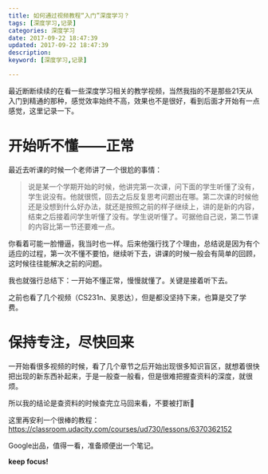 ```yaml
---
title: 如何通过视频教程“入门”深度学习？
tags: [深度学习,记录]
categories: 深度学习
date: 2017-09-22 18:47:39
updated: 2017-09-22 18:47:39
description:
keyword: [深度学习,记录]

---
```

最近断断续续的在看一些深度学习相关的教学视频，当然我指的不是那些21天从入门到精通的那种，感觉效率始终不高，效果也不是很好，看到后面才开始有一点感觉，这里记录一下。

# 开始听不懂——正常


最近去听课的时候一个老师讲了一个很尬的事情：

> 说是某一个学期开始的时候，他讲完第一次课，问下面的学生听懂了没有，学生说没有。他就很慌，回去之后反复思考问题出在哪。第二次课的时候他还是没想到什么好办法，就还是按照之前的样子继续上，讲的是新的内容，结束之后接着问学生听懂了没有。学生说听懂了。可据他自己说，第二节课的内容比第一节还要难一点。

你看着可能一脸懵逼，我当时也一样。后来他强行找了个理由，总结说是因为有个适应的过程，第一次不懂不要怕，继续听下去，讲课的时候一般会有简单的回顾，这时候往往能解决之前的问题。

我也就强行总结下：一开始不懂正常，慢慢就懂了。关键是接着听下去。

之前也看了几个视频（CS231n、吴恩达），但是都没坚持下来，也算是交了学费。

# 保持专注，尽快回来

一开始看很多视频的时候，看了几个章节之后开始出现很多知识盲区，就想着很快把出现的新东西补起来，于是一般查一般看，但是很难把握查资料的深度，就很烦。

所以我的结论是查资料的时候查完立马回来看，不要被打断🙅


这里再安利一个很棒的教程：https://classroom.udacity.com/courses/ud730/lessons/6370362152

Google出品，值得一看，准备顺便出一个笔记。

**keep focus!**

<!-- more -->


